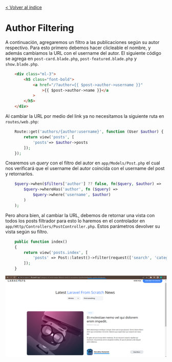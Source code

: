 [< Volver al índice](/docs/readme.md)

# Author Filtering

A continuación, agregaremos un filtro a las publicaciones según su autor respectivo. Para esto primero debemos hacer clicleable el nombre, y además cambiamos la URL con el username del autor. El siguiente código se agrega en `post-card.blade.php`, `post-featured.blade.php` y `show.blade.php`. 

```html
    <div class="ml-3">
        <h5 class="font-bold">
            <a href="/?author={{ $post->author->username }}"
                >{{ $post->author->name }}</a
            >
        </h5>
    </div>
```

Al cambiar la URL por medio del link ya no necesitamos la siguiente ruta en `routes/web.php`:

```php
    Route::get('authors/{author:username}', function (User $author) {
        return view('posts', [
            'posts'=> $author->posts
        ]);
    });
```

Crearemos un *query* con el filtro del autor en `app/Models/Post.php` el cual nos verificará que el username del autor coincida con el username del post y retornarlos. 

```php
    $query->when($filters['author'] ?? false, fn($query, $author) =>
        $query->whereHas('author', fn ($query) =>
            $query->where('username', $author)
        )
    );
```

Pero ahora bien, al cambiar la URL, debemos de retornar una vista con todos los posts filtrador para esto lo haremos en el controlador en `app/Http/Controllers/PostController.php`. Estos parámetros devolver su vista según su filtro. 

```php
    public function index()
    {
        return view('posts.index', [
            'posts' => Post::latest()->filter(request(['search', 'category', 'author']))->get()
        ]);
    }
```

![image](./images/ep41.png "Filtro por autor")